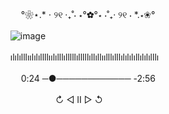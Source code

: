 
ㅤㅤㅤㅤㅤㅤㅤㅤㅤㅤㅤㅤㅤㅤㅤㅤㅤㅤㅤ °❀⋆.* ⋅ ୨୧ ‧₊˚⋅ ⋆°✿°⋆ ⋅˚₊‧ ୨୧ ⋅ *.⋆❀°
  
ㅤㅤㅤㅤㅤㅤㅤㅤㅤㅤㅤㅤㅤㅤㅤㅤㅤㅤ![image](https://github.com/Blightpb/Blightpb/assets/159180376/0d8d1040-1806-431e-afb8-16967d109812)               

ㅤㅤㅤㅤㅤㅤㅤㅤㅤㅤㅤㅤㅤㅤㅤㅤㅤㅤılılılllıılılıllllıılılllılllllılllllıllıllıılllılllılılılıllılılılllı

 ㅤㅤㅤㅤㅤㅤㅤㅤㅤㅤㅤㅤㅤㅤㅤㅤㅤㅤㅤ  0:24 ─●──────────── -2:56

ㅤㅤㅤㅤㅤㅤㅤㅤㅤㅤㅤㅤㅤㅤㅤㅤㅤ    ㅤㅤㅤㅤㅤㅤ ↻      ◁ II ▷     ↺




